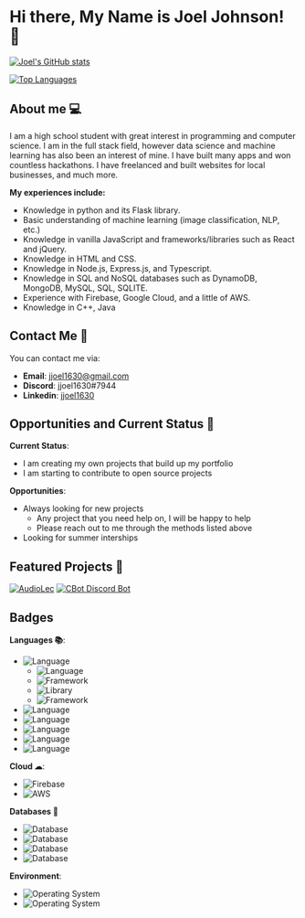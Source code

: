 # Hi there, My Name is Joel Johnson! 👋

<!--
**jjoel1630/jjoel1630** is a ✨ _special_ ✨ repository because its `README.md` (this file) appears on your GitHub profile.

Here are some ideas to get you started:

- 🔭 I’m currently working on ...
- 🌱 I’m currently learning ...
- 👯 I’m looking to collaborate on ...
- 🤔 I’m looking for help with ...
- 💬 Ask me about ...
- 📫 How to reach me: ...
- 😄 Pronouns: ...
- ⚡ Fun fact: ...
-->

[![Joel's GitHub stats](https://github-readme-stats.vercel.app/api?username=jjoel1630&theme=material-palenight&show_icons=true)](https://github.com/anuraghazra/github-readme-stats)

[![Top Languages](https://github-readme-stats.vercel.app/api/top-langs/?username=jjoel1630&theme=material-palenight&show_icons=true)](https://github.com/anuraghazra/github-readme-stats)

## About me 💻

I am a high school student with great interest in programming and computer science. I am in the full stack field, however data science and machine learning has also been an interest of mine. I have built many apps and won countless hackathons. I have freelanced and built websites for local businesses, and much more.

**My experiences include:**
- Knowledge in python and its Flask library.
- Basic understanding of machine learning (image classification, NLP, etc.)
- Knowledge in vanilla JavaScript and frameworks/libraries such as React and jQuery.
- Knowledge in HTML and CSS.
- Knowledge in Node.js, Express.js, and Typescript.
- Knowledge in SQL and NoSQL databases such as DynamoDB, MongoDB, MySQL, SQL, SQLITE.
- Experience with Firebase, Google Cloud, and a little of AWS.
- Knowledge in C++, Java

## Contact Me 📮
You can contact me via:
- **Email**: jjoel1630@gmail.com
- **Discord**: jjoel1630#7944
- **Linkedin**: [jjoel1630](https://www.linkedin.com/in/jjoel1630/)

## Opportunities and Current Status 📁
**Current Status**:
- I am creating my own projects that build up my portfolio
- I am starting to contribute to open source projects

**Opportunities**:
- Always looking for new projects
  - Any project that you need help on, I will be happy to help
  - Please reach out to me through the methods listed above
- Looking for summer interships

## Featured Projects 🥇
[![AudioLec](https://github-readme-stats.vercel.app/api/pin/?username=aryamankukal&repo=AudioLec&theme=material-palenight&show_icons=true)](https://github.com/anuraghazra/github-readme-stats)
[![CBot Discord Bot](https://github-readme-stats.vercel.app/api/pin/?username=jjoel1630&repo=CBot&theme=material-palenight&show_icons=true)](https://github.com/anuraghazra/github-readme-stats)

## Badges
**Languages 📚**:
- ![Language](https://img.shields.io/badge/Language-JavaScript-blue?style=for-the-badge&logo=JavaScript&logoColor=white)
  - ![Language](https://img.shields.io/badge/Language-TypeScript-blue?style=for-the-badge&logo=TypeScript&logoColor=white)
  - ![Framework](https://img.shields.io/badge/Language-Nodejs-blue?style=for-the-badge&logo=Javascript&logoColor=white)
  - ![Library](https://img.shields.io/badge/Language-React-blue?style=for-the-badge&logo=React&logoColor=white)
  - ![Framework](https://img.shields.io/badge/Language-Expressjs-blue?style=for-the-badge&logo=Express&logoColor=white)
- ![Language](https://img.shields.io/badge/Language-HTML-blue?style=for-the-badge&logo=HTML5&logoColor=white)
- ![Language](https://img.shields.io/badge/Language-CSS-blue?style=for-the-badge&logo=CSS3&logoColor=white)
- ![Language](https://img.shields.io/badge/Language-C++-blue?style=for-the-badge&logoColor=white)
- ![Language](https://img.shields.io/badge/Language-Java-blue?style=for-the-badge&logo=Java&logoColor=white)
- ![Language](https://img.shields.io/badge/Language-Python-blue?style=for-the-badge&logo=Python&logoColor=white)

**Cloud ☁**:
- ![Firebase](https://img.shields.io/badge/Language-Firebase-blue?style=for-the-badge&logo=Firebase&logoColor=white)
- ![AWS](https://img.shields.io/badge/Language-AWS-blue?style=for-the-badge&logo=Amazon%20AWS&logoColor=white)

**Databases 📄**
- ![Database](https://img.shields.io/badge/Language-MongoDB-blue?style=for-the-badge&logo=MongoDB&logoColor=white)
- ![Database](https://img.shields.io/badge/Language-DynamoDB-blue?style=for-the-badge&logo=Amazon%20DynamoDB&logoColor=white)
- ![Database](http://img.shields.io/badge/Language-MySQL-blue?style=for-the-badge&logo=MySQL&logoColor=white)
- ![Database](https://img.shields.io/badge/Language-SQLITE-blue?style=for-the-badge&logo=SQLite&logoColor=white)

**Environment**:
- ![Operating System](https://img.shields.io/badge/Language-Ubuntu-blue?style=for-the-badge&logo=Ubuntu&logoColor=white)
- ![Operating System](https://img.shields.io/badge/Language-Windows-blue?style=for-the-badge&logo=Windows&logoColor=white)
